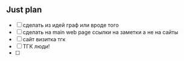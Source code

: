 ## Just plan
- [ ] сделать из идей граф или вроде того
- [ ] сделать на main web page ссылки на заметки а не на сайты
- [ ] сайт визитка тгк
- [ ] ТГК люди! 
- [ ]
